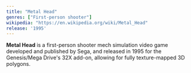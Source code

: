 ```yaml
---
title: "Metal Head"
genres: ["First-person shooter"]
wikipedia: "https://en.wikipedia.org/wiki/Metal_Head"
release: '1995'
---
```

**Metal Head** is a first-person shooter mech simulation video game developed and published by Sega, and released in 1995 for the Genesis/Mega Drive's 32X add-on, allowing for fully texture-mapped 3D polygons.